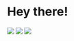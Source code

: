 # Hey there! #

<img align="center" src="https://github-readme-stats.vercel.app/api?username=catlinman&show_icons=true&include_all_commits=true&count_private=true">
<img align="center" src="https://github-readme-stats.vercel.app/api/top-langs/?username=catlinman&layout=compact&langs_count=10&card_width=445">
<img align="center"src="https://komarev.com/ghpvc/?username=catlinman&style=flat-square&label&label=Profile+Views">
